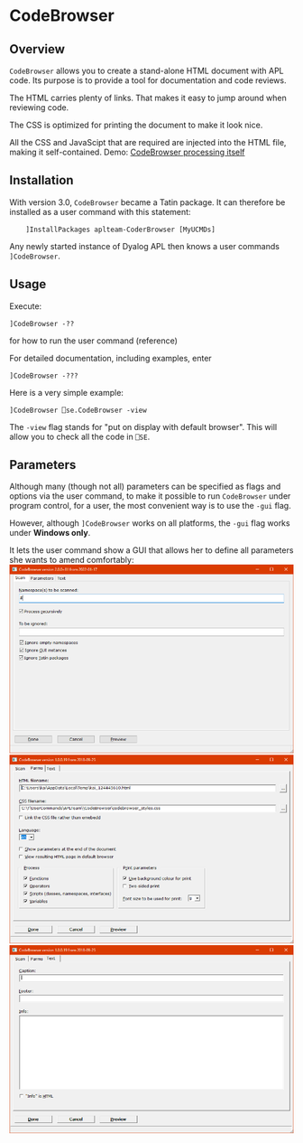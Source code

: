 # CodeBrowser

## Overview

`CodeBrowser` allows you to create a stand-alone HTML document with APL code. Its purpose is to provide a tool for documentation and code reviews.

The HTML carries plenty of links. That makes it easy to jump around when reviewing code.

The CSS is optimized for printing the document to make it look nice.

All the CSS and JavaScipt that are required are injected into the HTML file, making it self-contained.
Demo: [CodeBrowser processing itself](http://download.aplteam.com/CodeBrowser_Selfie.html)


## Installation

With version 3.0, `CodeBrowser` became a Tatin package. It can therefore be installed as a user command with this statement:

```
    ]InstallPackages aplteam-CoderBrowser [MyUCMDs]
```
Any newly started instance of Dyalog APL then knows a user commands `]CodeBrowser`.

## Usage

Execute:

```
]CodeBrowser -??
```

for how to run the user command (reference)

For detailed documentation, including examples, enter

```
]CodeBrowser -???
```

Here is a very simple example:

```
]CodeBrowser ⎕se.CodeBrowser -view
```

The `-view` flag stands for "put on display with default browser". This will allow you to check all the code in `⎕SE`.

## Parameters

Although many (though not all) parameters can be specified as flags and options via the user command, to make it possible to run `CodeBrowser` under program control, for a user, the most convenient way is to use the `-gui` flag.

However, although `]CodeBrowser` works on all platforms, the `-gui` flag works under **Windows only**.

It lets the user command show a GUI that allows her to define all parameters she wants to amend comfortably:
![](images/gui_1.png "First tab of CodeBrowser's GUI")
![](images/gui_2.png "Second tab of CodeBrowser's GUI")
![](images/gui_3.png "Third tab of CodeBrowser's GUI")